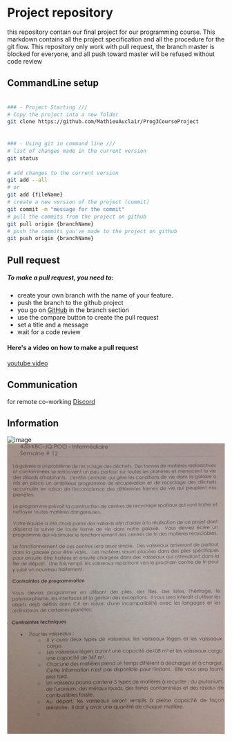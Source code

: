 # Project repository
this repository contain our final project for our programming course. This markdown contains all the project specification and all the procedure for the git flow. This repository only work with pull request, the branch master is blocked for everyone, and all push toward master will be refused without code review

## CommandLine setup

```bash

### - Project Starting ///
# Copy the project into a new folder
git clone https://github.com/MathieuAuclair/Prog3CourseProject


### - Using git in command line ///
# list of changes made in the current version 
git status 

# add changes to the current version
git add --all
# or
git add {fileName}
# create a new version of the project (commit)
git commit -m "message for the commit"
# pull the commits from the project on github
git pull origin {branchName}
# push the commits you've made to the project on github
git push origin {branchName}

```

## Pull request
##### To make a pull request, you need to:
* create your own branch with the name of your feature. 
* push the branch to the github project
* you go on [GitHub](https://github.com/MathieuAuclair/Prog3CourseProject/branches) in the branch section
* use the compare button to create the pull request
* set a title and a message
* wait for a code review

#### Here's a video on how to make a pull request
[youtube video](https://youtu.be/rgbCcBNZcdQ?t=2m11s)

## Communication
for remote co-working
[Discord](https://discordapp.com/invite/TCRwSFc)

## Information
![image](https://github.com/MathieuAuclair/Prog3CourseProject/blob/gh-page/indication.jpg)
![image](https://github.com/MathieuAuclair/Prog3CourseProject/blob/gh-page/directions.jpg)
